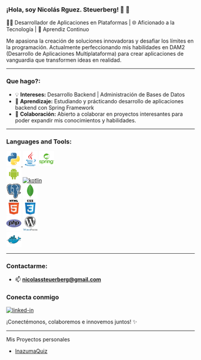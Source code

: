 ### ¡Hola, soy Nicolás Rguez. Steuerberg! 👋 👋

👨‍💻 Desarrollador de Aplicaciones en Plataformas | 🌐 Aficionado a la Tecnología | 🚀 Aprendiz Continuo

Me apasiona la creación de soluciones innovadoras y desafiar los límites en la programación. Actualmente perfeccionando mis habilidades en DAM2 (Desarrollo de Aplicaciones Multiplataforma) para crear aplicaciones de vanguardia que transformen ideas en realidad.

---

### Que hago?:

- 💡 **Intereses:** Desarrollo Backend | Administración de Bases de Datos
- 🌱 **Aprendizaje:** Estudiando y prácticando desarrollo de aplicaciones backend con Spring Framework
- 🤝 **Colaboración:** Abierto a colaborar en proyectos interesantes para poder expandir mis conocimientos y habilidades.
---

### Languages and Tools:
<p align="left">
<a href="https://www.python.org" target="_blank" rel="noreferrer"> <img src="https://raw.githubusercontent.com/devicons/devicon/master/icons/python/python-original.svg" alt="python" width="40" height="40"/> </a> 
<a href="https://www.java.com" target="_blank" rel="noreferrer"> <img src="https://raw.githubusercontent.com/devicons/devicon/master/icons/java/java-original.svg" alt="java" width="40" height="40"/></a>
  <a href="https://spring.io" target="_blank" rel="noreferrer"> <img src="https://raw.githubusercontent.com/devicons/devicon/master/icons/spring/spring-original-wordmark.svg" alt="java" width="40" height="40"/></a>
<br>
<a href="https://developer.android.com" target="_blank" rel="noreferrer"> <img src="https://raw.githubusercontent.com/devicons/devicon/master/icons/android/android-original-wordmark.svg" alt="android" width="40" height="40"/></a>
<a href="https://kotlinlang.org" target="_blank" rel="noreferrer"> <img src="https://www.vectorlogo.zone/logos/kotlinlang/kotlinlang-icon.svg" alt="kotlin" width="40" height="40"/></a>
<br>
<a href = "https://www.postgresql.org/" target="_blank" rel="noreferrer"> <img src="https://github.com/devicons/devicon/blob/master/icons/postgresql/postgresql-original.svg" alt="postgreSQL" width="40" height="40"/></a>
<a href ="https://www.mongodb.com/es" target="_blank" rel="noreferrer"> <img src="https://github.com/devicons/devicon/blob/master/icons/mongodb/mongodb-original.svg" alt="postgreSQL" width="40" height="40"/></a>
<br>
<a href="https://www.w3.org/html/" target="_blank" rel="noreferrer"> <img src="https://raw.githubusercontent.com/devicons/devicon/master/icons/html5/html5-original-wordmark.svg" alt="html5" width="40" height="40"/></a>
</a> <a href="https://www.w3schools.com/css/" target="_blank" rel="noreferrer"> <img src="https://raw.githubusercontent.com/devicons/devicon/master/icons/css3/css3-original-wordmark.svg" alt="css3" width="40" height="40"/></a>
<br>
<a href="https://www.php.net/docs.php" target="_blank" rel="noreferrer"> <img src="https://github.com/devicons/devicon/blob/master/icons/php/php-original.svg" alt="php" width="40" height="40"/></a>
<a href="https://wordpress.com/" target="_blank" rel="noreferrer"> <img src="https://github.com/devicons/devicon/blob/master/icons/wordpress/wordpress-original.svg" alt="wordpress" width="40" height="40"/> </a>
<br>
<a href="https://www.docker.com/" target="_blank" rel="noreferrer"> <img src="https://github.com/devicons/devicon/blob/master/icons/docker/docker-original.svg" alt="docker" width="40" height="40"/></a>

---

### Contactarme:
- 📫 **nicolassteuerberg@gmail.com**

### Conecta conmigo

<!--
<a href="https://instagram.com/nicolas.rodriguez.3" > <img src="https://github.com/rahuldkjain/github-profile-readme-generator/blob/master/src/images/icons/Social/instagram.svg" alt="instagram" height="30" width="40"/></a>
-->

<a href ="https://www.linkedin.com/in/nicol%C3%A1s-rodr%C3%ADguez-steuerberg/"> <img src="https://github.com/rahuldkjain/github-profile-readme-generator/blob/master/src/images/icons/Social/linked-in-alt.svg" alt="linked-in" height="30" width="40"/></a>
</p>


¡Conectémonos, colaboremos e innovemos juntos! ✨

---

Mis Proyectos personales
- [InazumaQuiz](https://github.com/NicolasRodriguezSteuerberg/InazumaQuiz)
<!--
**NicolasRodriguezSteuerberg/NicolasRodriguezSteuerberg** is a ✨ _special_ ✨ repository because its `README.md` (this file) appears on your GitHub profile.

Here are some ideas to get you started:

- 🔭 I’m currently working on ...
- 🌱 I’m currently learning ...
- 👯 I’m looking to collaborate on ...
- 🤔 I’m looking for help with ...
- 💬 Ask me about ...
- 📫 How to reach me: ...
- 😄 Pronouns: ...
- ⚡ Fun fact: ...
-->
